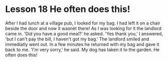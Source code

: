 # Lesson 18 He often does this!

After I had lunch at a village pub, I looked for my bag. I had left it on a chair beside the door and now it wasnèt there! As I was looking for it the landlord came in. 'Did you have a good meal?' he asked. 'Yes thank you,' I answered, 'but I can't pay the bill, I haven't got my bag.' The landlord smiled  and immediatly went out. In a few minutes he returned with my bag and gave it back to me. 'I'm very sorry,' he said. My dog has taken it to the garden. He often does this!
